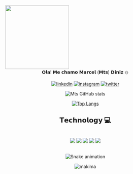 
<img width="200px" aling="center" src="https://user-images.githubusercontent.com/114512003/196053123-5e5531d6-2067-4b80-8482-3e11b975b579.gif"/>



<div align="center">
𝗢𝗹𝗮! 𝗠𝗲 𝗰𝗵𝗮𝗺𝗼 𝗠𝗮𝗿𝗰𝗲𝗹 (𝗠𝘁𝘀) 𝗗𝗶𝗻𝗶𝘇 ⛄️



[![linkedin](https://img.shields.io/badge/LinkedIn-0077B5?style=for-the-badge&logo=linkedin&logoColor=white)](https://www.linkedin.com/in/marcel-diniz-06b08a248/)
[![instagram](https://img.shields.io/badge/Instagram-E4405F?style=for-the-badge&logo=instagram&logoColor=white)](https://www.instagram.com/plug.marcel/)
[![twitter](https://img.shields.io/badge/Twitter-1DA1F2?style=for-the-badge&logo=twitter&logoColor=white)](https://www.instagram.com/plug.marcel/)

![Mts GitHub stats](https://github-readme-stats.vercel.app/api?username=mtskawaii&show_icons=true&theme=radical)

[![Top Langs](https://github-readme-stats.vercel.app/api/top-langs/?username=mtskawaii&layout=compact)](https://github.com/anuraghazra/github-readme-stats)

## 𝗧𝗲𝗰𝗵𝗻𝗼𝗹𝗼𝗴𝘆 💻

<div style="display: inline_block"></br>
<img aling="center" alt"html5" src="https://img.shields.io/badge/HTML5-E34F26?style=for-the-badge&logo=html5&logoColor=white"/>
<img aling="center" alt"css3" src="https://img.shields.io/badge/CSS3-1572B6?style=for-the-badge&logo=css3&logoColor=white"/>
<img aling="center" alt"js" src="https://img.shields.io/badge/JavaScript-F7DF1E?style=for-the-badge&logo=javascript&logoColor=black"/>
<img aling="center" alt"react" src="https://img.shields.io/badge/React-20232A?style=for-the-badge&logo=react&logoColor=61DAFB"/>
<img aling="center" alt"pht" src="https://img.shields.io/badge/Python-14354C?style=for-the-badge&logo=python&logoColor=white"/>
</div><br></div>


<div align="center">

  ![Snake animation](https://github.com/danielbped/danielbped/blob/output/github-contribution-grid-snake.svg)
  
</div>

<div align="center"  width="200px">

![makima](https://user-images.githubusercontent.com/114512003/196052680-fc748b31-8f18-4785-bc87-20510f4ea9cb.gif)

</div>
